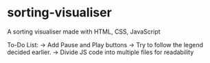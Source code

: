 # sorting-visualiser

A sorting visualiser made with HTML, CSS, JavaScript

To-Do List:
-> Add Pause and Play buttons
-> Try to follow the legend decided earlier.
-> Divide JS code into multiple files for readability
